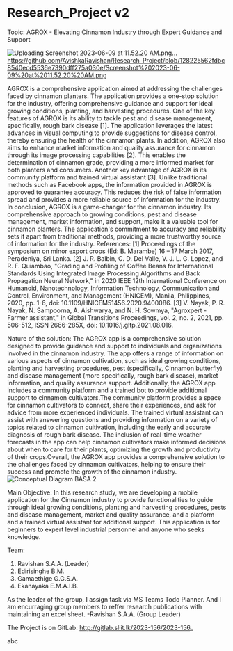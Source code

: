 # Research_Project v2
Topic: AGROX - Elevating Cinnamon Industry through Expert Guidance and Support

![Uploading Screenshot 2023-06-09 at 11.52.20 AM.png…]()
https://github.com/AvishkaRavishan/Research_Project/blob/128225562fdbc8540ecd5536e7390dff275a030e/Screenshot%202023-06-09%20at%2011.52.20%20AM.png

AGROX is a comprehensive application aimed at addressing the challenges faced by cinnamon planters. The application provides a one-stop solution for the industry, offering comprehensive guidance and support for ideal growing conditions, planting, and harvesting procedures. One of the key features of AGROX is its ability to tackle pest and disease management, specifically, rough bark disease [1]. The application leverages the latest advances in visual computing to provide suggestions for disease control, thereby ensuring the health of the cinnamon plants. In addition, AGROX also aims to enhance market information and quality assurance for cinnamon through its image processing capabilities [2]. This enables the determination of cinnamon grade, providing a more informed market for both planters and consumers. Another key advantage of AGROX is its community platform and trained virtual assistant [3]. Unlike traditional methods such as Facebook apps, the information provided in AGROX is approved to guarantee accuracy. This reduces the risk of false information spread and provides a more reliable source of information for the industry. In conclusion, AGROX is a game-changer for the cinnamon industry. Its comprehensive approach to growing conditions, pest and disease management, market information, and support, make it a valuable tool for cinnamon planters. The application's commitment to accuracy and reliability sets it apart from traditional methods, providing a more trustworthy source of information for the industry.
References:
[1] Proceedings of the symposium on minor export crops (Ed: B. Marambe) 16 – 17 March 2017, Peradeniya, Sri Lanka. 
[2] J. R. Balbin, C. D. Del Valle, V. J. L. G. Lopez, and R. F. Quiambao, "Grading and Profiling of Coffee Beans for International Standards Using Integrated Image Processing Algorithms and Back Propagation Neural Network," in 2020 IEEE 12th International Conference on Humanoid, Nanotechnology, Information Technology, Communication and Control, Environment, and Management (HNICEM), Manila, Philippines, 2020, pp. 1-6, doi:  10.1109/HNICEM51456.2020.9400086.
[3] V. Nayak, P. R. Nayak, N. Sampoorna, A. Aishwarya, and N. H. Sowmya, "Agroxpert - Farmer assistant," in Global Transitions Proceedings, vol. 2, no. 2, 2021, pp. 506-512, ISSN 2666-285X, doi: 10.1016/j.gltp.2021.08.016.

Nature of the solution:
The AGROX app is a comprehensive solution designed to provide guidance and support to individuals and organizations involved in the cinnamon industry. The app offers a range of information on various aspects of cinnamon cultivation, such as ideal growing conditions, planting and harvesting procedures, pest (specifically, Cinnamon butterfly) and disease management (more specifically, rough bark disease), market information, and quality assurance support. Additionally, the AGROX app includes a community platform and a trained bot to provide additional support to cinnamon cultivators.The community platform provides a space for cinnamon cultivators to connect, share their experiences, and ask for advice from more experienced individuals. The trained virtual assistant can assist with answering questions and providing information on a variety of topics related to cinnamon cultivation, including the early and accurate diagnosis of rough bark disease. The inclusion of real-time weather forecasts in the app can help cinnamon cultivators make informed decisions about when to care for their plants, optimizing the growth and productivity of their crops.Overall, the AGROX app provides a comprehensive solution to the challenges faced by cinnamon cultivators, helping to ensure their success and promote the growth of the cinnamon industry.
![Conceptual Diagram BASA 2](https://user-images.githubusercontent.com/101692241/219119143-e6c77b45-a437-4116-bbcf-e36e68fb6121.jpg)

Main Objective:
In this research study, we are developing a mobile application for the Cinnamon industry to provide functionalities to guide through ideal growing conditions, planting and harvesting procedures, pests and disease management, market and quality assurance, and a platform and a trained virtual assistant for additional support. This application is for beginners to expert level industrial personnel and anyone who seeks knowledge.

Team:
01. Ravishan S.A.A. (Leader)
02. Edirisinghe B.M.
03. Gamaethige G.G.S.A.
04. Ekanayaka E.M.A.I.B.

As the leader of the group, I assign task via MS Teams Todo Planner. And I am encurraging group members to reffer research publications with maintaining an excel sheet.
-Ravishan S.A.A. (Group Leader) 

The Project is on GitLab: http://gitlab.sliit.lk/2023-156/2023-156_

abc

